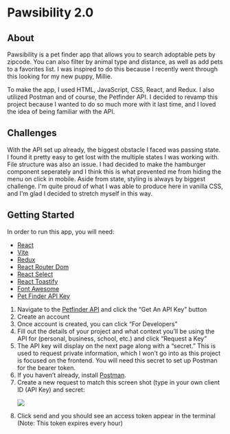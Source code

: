 <h1>Pawsibility 2.0</h1>
<h2>About</h2>
Pawsibility is a pet finder app that allows you to search adoptable pets by zipcode. You can also filter by animal type and distance, as well as add pets to a favorites list. I was inspired to do this because I recently went through this looking for my new puppy, Millie.

To make the app, I used HTML, JavaScript, CSS, React, and Redux. I also utilized Postman and of course, the Petfinder API. I decided to revamp this project because I wanted to do so much more with it last time, and I loved the idea of being familiar with the API.

<h2>Challenges</h2>
With the API set up already, the biggest obstacle I faced was passing state. I found it pretty easy to get lost with the multiple states I was working with. File structure was also an issue. I had decided to make the hamburger component seperately and I think this is what prevented me from hiding the menu on click in mobile. Aside from state, styling is always by biggest challenge. I'm quite proud of what I was able to produce here in vanilla CSS, and I'm glad I decided to stretch myself in this way.

<h2>Getting Started</h2>
In order to run this app, you will need:
<ul>
<li><a href="https://reactjs.org/docs/getting-started.html">React</a></li>
<li><a href="https://vitejs.dev/guide/">Vite</a></li>
<li><a href="https://www.npmjs.com/package/redux">Redux</a></li>
<li><a href="https://reactrouter.com/en/main/start/tutorial">React Router Dom</a></li>
<li><a href="https://react-select.com/home">React Select</a></li>
<li><a href="https://www.npmjs.com/package/react-toastify?activeTab=readme">React Toastify</a></li>
<li><a href="https://fontawesome.com/v5/docs/web/use-with/react">Font Awesome</a></li>
<li><a href="https://www.petfinder.com/developers/">Pet Finder API Key</a></li>
</ul>
<ol>
<li>Navigate to the <a href= "https://www.petfinder.com/developers/">Petfinder API</a> and click the “Get An API Key” button</li>
<li>Create an account</li>
<li>Once account is created, you can click “For Developers”</li>
<li>Fill out the details of your project and what context you’ll be using the API for (personal, business, school, etc.) and click “Request a Key”</li>
<li>The API key will display on the next page along with a “secret.” This is used to request private information, which I won’t go into as this project is focused on the frontend. You will need this secret to set up Postman for the bearer token. </li>
<li>If you haven’t already, install <a href="https://www.postman.com/downloads/">Postman</a>.</li>
<li>Create a new request to match this screen shot (type in your own client ID (API Key) and secret:

<img src = "../../assets/readme/PostmanScreenShot.png"></li>

<li>Click send and you should see an access token appear in the terminal (Note: This token expires every hour)</li></ol>
